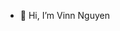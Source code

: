- 👋 Hi, I’m Vinn Nguyen


<!---
Vinn-N/Vinn-N is a ✨ special ✨ repository because its `README.md` (this file) appears on your GitHub profile.
You can click the Preview link to take a look at your changes.
--->
